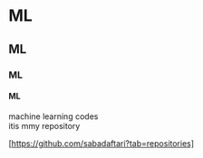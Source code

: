 # ML
## ML
### ML
#### ML

machine learning codes   
itis mmy repository

[https://github.com/sabadaftari?tab=repositories]
